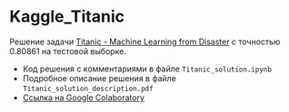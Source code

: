 # Kaggle_Titanic
Решение задачи [Titanic - Machine Learning from Disaster](https://www.kaggle.com/competitions/titanic) с точностью 0.80861 на тестовой выборке.  
* Код решения с комментариями в файле `Titanic_solution.ipynb`
* Подробное описание решения в файле `Titanic_solution_description.pdf`
* [Ссылка на Google Colaboratory](https://colab.research.google.com/drive/11JX8i44ph83ip5whBPqYxiv9BZlO7uIE?usp=sharing#scrollTo=b_UvpYfsQapB)
